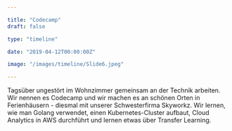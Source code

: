```yaml
---

title: "Codecamp"
draft: false

type: "timeline"

date: "2019-04-12T00:00:00Z"

image: "/images/timeline/Slide6.jpeg"

---
```


Tagsüber ungestört im Wohnzimmer gemeinsam an der Technik arbeiten. Wir nennen es Codecamp und wir machen es an schönen Orten in Ferienhäusern - diesmal mit unserer Schwesterfirma Skyworkz. Wir lernen, wie man Golang verwendet, einen Kubernetes-Cluster aufbaut, Cloud Analytics in AWS durchführt und lernen etwas über Transfer Learning.
